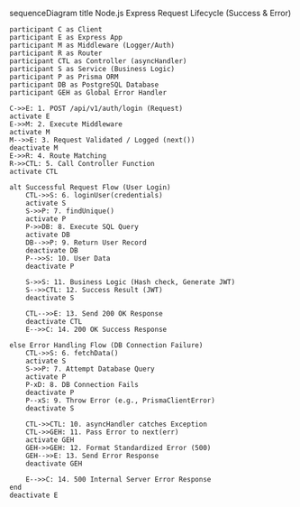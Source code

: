 sequenceDiagram
    title Node.js Express Request Lifecycle (Success & Error)

    participant C as Client
    participant E as Express App
    participant M as Middleware (Logger/Auth)
    participant R as Router
    participant CTL as Controller (asyncHandler)
    participant S as Service (Business Logic)
    participant P as Prisma ORM
    participant DB as PostgreSQL Database
    participant GEH as Global Error Handler

    C->>E: 1. POST /api/v1/auth/login (Request)
    activate E
    E->>M: 2. Execute Middleware
    activate M
    M-->>E: 3. Request Validated / Logged (next())
    deactivate M
    E->>R: 4. Route Matching
    R->>CTL: 5. Call Controller Function
    activate CTL

    alt Successful Request Flow (User Login)
        CTL->>S: 6. loginUser(credentials)
        activate S
        S->>P: 7. findUnique()
        activate P
        P->>DB: 8. Execute SQL Query
        activate DB
        DB-->>P: 9. Return User Record
        deactivate DB
        P-->>S: 10. User Data
        deactivate P

        S->>S: 11. Business Logic (Hash check, Generate JWT)
        S-->>CTL: 12. Success Result (JWT)
        deactivate S

        CTL-->>E: 13. Send 200 OK Response
        deactivate CTL
        E-->>C: 14. 200 OK Success Response
    
    else Error Handling Flow (DB Connection Failure)
        CTL->>S: 6. fetchData()
        activate S
        S->>P: 7. Attempt Database Query
        activate P
        P-xD: 8. DB Connection Fails
        deactivate P
        P--xS: 9. Throw Error (e.g., PrismaClientError)
        deactivate S
        
        CTL->>CTL: 10. asyncHandler catches Exception
        CTL->>GEH: 11. Pass Error to next(err)
        activate GEH
        GEH->>GEH: 12. Format Standardized Error (500)
        GEH-->>E: 13. Send Error Response
        deactivate GEH
        
        E-->>C: 14. 500 Internal Server Error Response
    end
    deactivate E

